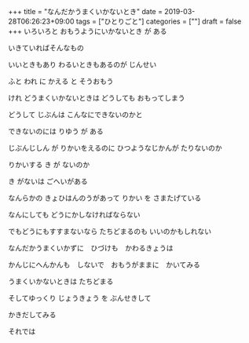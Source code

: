 +++
title = "なんだかうまくいかないとき"
date = 2019-03-28T06:26:23+09:00
tags = ["ひとりごと"]
categories = [""]
draft = false
+++
いろいろと おもうようにいかないとき が ある

いきていればそんなもの

いいときもあり わるいときもあるのが じんせい

ふと われ に かえる と そうおもう

けれ どうまくいかないときは どうしても おもってしまう

どうして じぶんは こんなにできないのかと

できないのには りゆう が ある

じぶんじしん が りかいをえるのに ひつようなじかんが たりないのか

りかいする き が ないのか

き がないは ごへいがある

なんらかの きょひはんのうがあって りかい を さまたげている

なんにしても どうにかしなければならない

でもどうにもすすまないなら たちどまるのも いいのかもしれない

なんだかうまくいかずに　ひづけも　かわるきょうは

かんじにへんかんも　しないで　おもうがままに　かいてみる

うまくいかないときは たちどまる

そしてゆっくり じょうきょう を ぶんせきして

かきだしてみる

それでは
